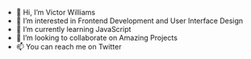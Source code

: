 - 👋 Hi, I’m Victor Williams
- 👀 I’m interested in Frontend Development and User Interface Design
- 🌱 I’m currently learning JavaScript
- 💞️ I’m looking to collaborate on Amazing Projects
- 📫 You can reach me on Twitter

<!---
victorcodess/victorcodess is a ✨ special ✨ repository because its `README.md` (this file) appears on your GitHub profile.
You can click the Preview link to take a look at your changes.
--->
